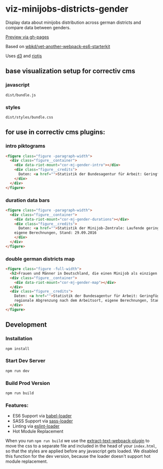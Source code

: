 # viz-minijobs-districts-gender

Display data about minijobs distribution across german districts and compare data between genders.

[Preview via gh-pages](https://correctiv.github.io/viz-minijobs-districts-gender/dist/)

Based on [wbkd/yet-another-webpack-es6-starterkit](https://github.com/wbkd/yet-another-webpack-es6-starterkit)

Uses [d3](https://d3js.org) and [riotjs](https://riotjs.com)

## base visualization setup for correctiv cms

### javascript

```
dist/bundle.js
```

### styles

```
dist/styles/bundle.css
```

## for use in correctiv cms plugins:

### intro piktograms

```html
<figure class="figure -paragraph-width">
  <div class="figure__container">
    <div data-riot-mount="cor-mj-gender-intro"></div>
    <div class="figure__credits">
      Daten: <a href="">Statistik der Bundesagentur für Arbeit: Geringfügig Beschäftigte nach Geschlecht und Altersgruppen</a>, eigene Berechnungen, Stand: 30.06.2016
    </div>
  </div>
</figure>
```

### duration data bars

```html
<figure class="figure -paragraph-width">
  <div class="figure__container">
    <div data-riot-mount="cor-mj-gender-durations"></div>
    <div class="figure__credits">
      Daten: <a href="">Statistik der Minijob-Zentrale: Laufende geringfügige Beschäftigungsverhältnisse nach der Beschäftigungsdauer (bundesweit)</a>,<br>
    eigene Berechnungen, Stand: 29.09.2016
    </div>
  </div>
</figure>
```

### double german districts map

```html
<figure class="figure -full-width">
  <h2>Frauen und Männer in Deutschland, die einen Minijob als einzigen Job machen</h2>
  <div class="figure__container">
    <div data-riot-mount="cor-mj-gender-map"></div>
  </div>
  <div class="figure__credits">
    Daten: <a href="">Statistik der Bundesagentur für Arbeit: Geringfügig Beschäftigte nach Geschlecht und Altersgruppen</a>,<br>
    regionale Abgrenzung nach dem Arbeitsort, eigene Berechnungen, Stand: 30.06.2016
  </div>
</figure>
```


## Development

### Installation

```
npm install
```

### Start Dev Server

```
npm run dev
```

### Build Prod Version

```
npm run build
```

### Features:

* ES6 Support via [babel-loader](https://github.com/babel/babel-loader)
* SASS Support via [sass-loader](https://github.com/jtangelder/sass-loader)
* Linting via [eslint-loader](https://github.com/MoOx/eslint-loader)
* Hot Module Replacement

When you run `npm run build` we use the [extract-text-webpack-plugin](https://github.com/webpack/extract-text-webpack-plugin) to move the css to a separate file and included in the head of your `index.html`, so that the styles are applied before any javascript gets loaded. We disabled this function for the dev version, because the loader doesn't support hot module replacement.
